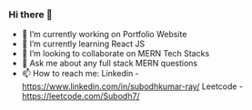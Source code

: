 ### Hi there 👋

<!--
**Subodh0/Subodh0** is a ✨ _special_ ✨ repository because its `README.md` (this file) appears on your GitHub profile.

Here are some ideas to get you started:
-->
- 🔭 I’m currently working on Portfolio Website 
- 🌱 I’m currently learning React JS
- 👯 I’m looking to collaborate on MERN Tech Stacks
- 💬 Ask me about any full stack MERN questions
- 📫 How to reach me: 
                      Linkedin - https://www.linkedin.com/in/subodhkumar-ray/
                      Leetcode - https://leetcode.com/Subodh7/
